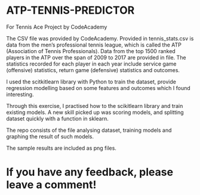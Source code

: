# ATP-TENNIS-PREDICTOR
For Tennis Ace Project by CodeAcademy

The CSV file was provided by CodeAcademy. Provided in tennis_stats.csv is data from the men’s professional tennis league, which is called the ATP 
(Association of Tennis Professionals). Data from the top 1500 ranked players in the ATP over the span of 2009 to 2017 are provided in file. The 
statistics recorded for each player in each year include service game (offensive) statistics, return game (defensive) statistics and outcomes. 

I used the scitkitlearn library with Python to train the dataset, provide regression modelling based on some features and outcomes which
I found interesting. 

Through this exercise, I practised how to the scikitlearn library and train existing models.
A new skill picked up was scoring models, and splitting dataset quickly with a function in sklearn. 

The repo consists of the file analysing dataset, training models and graphing the result of such models. 

The sample results are included as png files.

# If you have any feedback, please leave a comment! 
